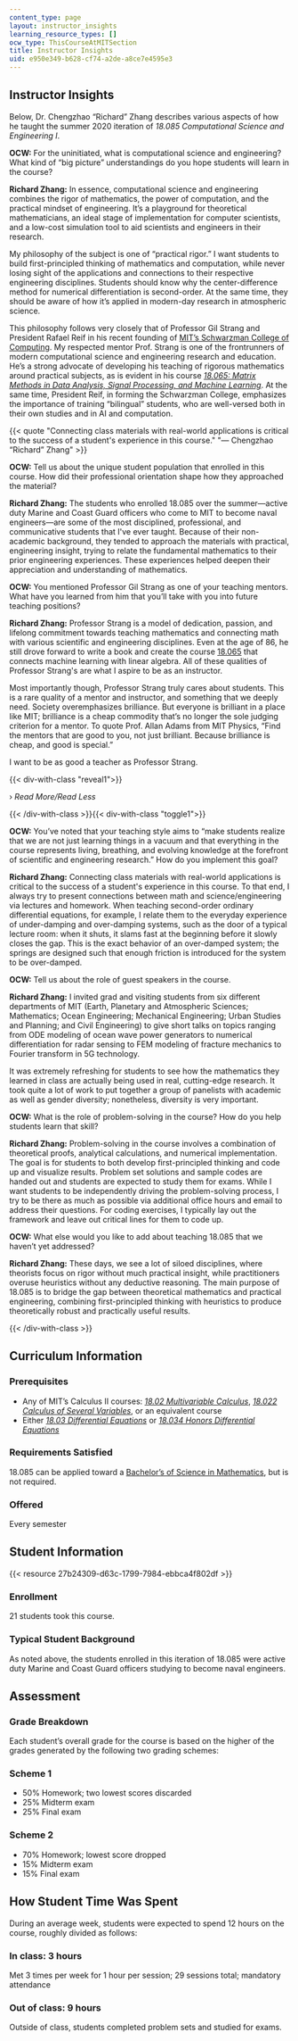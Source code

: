 ```yaml
---
content_type: page
layout: instructor_insights
learning_resource_types: []
ocw_type: ThisCourseAtMITSection
title: Instructor Insights
uid: e950e349-b628-cf74-a2de-a8ce7e4595e3
---
```


Instructor Insights
-------------------

Below, Dr. Chengzhao “Richard” Zhang describes various aspects of how he taught the summer 2020 iteration of _18.085 Computational Science and Engineering I_.

**OCW:** For the uninitiated, what is computational science and engineering? What kind of “big picture” understandings do you hope students will learn in the course?

**Richard Zhang:** In essence, computational science and engineering combines the rigor of mathematics, the power of computation, and the practical mindset of engineering. It’s a playground for theoretical mathematicians, an ideal stage of implementation for computer scientists, and a low-cost simulation tool to aid scientists and engineers in their research.

My philosophy of the subject is one of “practical rigor.” I want students to build first-principled thinking of mathematics and computation, while never losing sight of the applications and connections to their respective engineering disciplines. Students should know why the center-difference method for numerical differentiation is second-order. At the same time, they should be aware of how it’s applied in modern-day research in atmospheric science.

This philosophy follows very closely that of Professor Gil Strang and President Rafael Reif in his recent founding of [MIT’s Schwarzman College of Computing](https://computing.mit.edu/). My respected mentor Prof. Strang is one of the frontrunners of modern computational science and engineering research and education. He’s a strong advocate of developing his teaching of rigorous mathematics around practical subjects, as is evident in his course [_18.065: Matrix Methods in Data Analysis, Signal Processing, and Machine Learning_](/courses/18-065-matrix-methods-in-data-analysis-signal-processing-and-machine-learning-spring-2018/). At the same time, President Reif, in forming the Schwarzman College, emphasizes the importance of training “bilingual” students, who are well-versed both in their own studies and in AI and computation.

{{< quote "Connecting class materials with real-world applications is critical to the success of a student's experience in this course." "— Chengzhao “Richard” Zhang" >}}

**OCW:** Tell us about the unique student population that enrolled in this course. How did their professional orientation shape how they approached the material?

**Richard Zhang:** The students who enrolled 18.085 over the summer—active duty Marine and Coast Guard officers who come to MIT to become naval engineers—are some of the most disciplined, professional, and communicative students that I've ever taught. Because of their non-academic background, they tended to approach the materials with practical, engineering insight, trying to relate the fundamental mathematics to their prior engineering experiences. These experiences helped deepen their appreciation and understanding of mathematics.

**OCW:** You mentioned Professor Gil Strang as one of your teaching mentors. What have you learned from him that you’ll take with you into future teaching positions?

**Richard Zhang:** Professor Strang is a model of dedication, passion, and lifelong commitment towards teaching mathematics and connecting math with various scientific and engineering disciplines. Even at the age of 86, he still drove forward to write a book and create the course [18.065](/courses/18-065-matrix-methods-in-data-analysis-signal-processing-and-machine-learning-spring-2018/) that connects machine learning with linear algebra. All of these qualities of Professor Strang's are what I aspire to be as an instructor.

Most importantly though, Professor Strang truly cares about students. This is a rare quality of a mentor and instructor, and something that we deeply need. Society overemphasizes brilliance. But everyone is brilliant in a place like MIT; brilliance is a cheap commodity that’s no longer the sole judging criterion for a mentor. To quote Prof. Allan Adams from MIT Physics, “Find the mentors that are good to you, not just brilliant. Because brilliance is cheap, and good is special.”

I want to be as good a teacher as Professor Strang.

{{< div-with-class "reveal1">}}

› _Read More/Read Less_

{{< /div-with-class >}}{{< div-with-class "toggle1">}}

**OCW:** You’ve noted that your teaching style aims to “make students realize that we are not just learning things in a vacuum and that everything in the course represents living, breathing, and evolving knowledge at the forefront of scientific and engineering research.” How do you implement this goal?

**Richard Zhang:** Connecting class materials with real-world applications is critical to the success of a student's experience in this course. To that end, I always try to present connections between math and science/engineering via lectures and homework. When teaching second-order ordinary differential equations, for example, I relate them to the everyday experience of under-damping and over-damping systems, such as the door of a typical lecture room: when it shuts, it slams fast at the beginning before it slowly closes the gap. This is the exact behavior of an over-damped system; the springs are designed such that enough friction is introduced for the system to be over-damped.

**OCW:** Tell us about the role of guest speakers in the course.

**Richard Zhang:** I invited grad and visiting students from six different departments of MIT (Earth, Planetary and Atmospheric Sciences; Mathematics; Ocean Engineering; Mechanical Engineering; Urban Studies and Planning; and Civil Engineering) to give short talks on topics ranging from ODE modeling of ocean wave power generators to numerical differentiation for radar sensing to FEM modeling of fracture mechanics to Fourier transform in 5G technology.

It was extremely refreshing for students to see how the mathematics they learned in class are actually being used in real, cutting-edge research. It took quite a lot of work to put together a group of panelists with academic as well as gender diversity; nonetheless, diversity is very important.

**OCW:** What is the role of problem-solving in the course? How do you help students learn that skill?

**Richard Zhang:** Problem-solving in the course involves a combination of theoretical proofs, analytical calculations, and numerical implementation. The goal is for students to both develop first-principled thinking and code up and visualize results. Problem set solutions and sample codes are handed out and students are expected to study them for exams. While I want students to be independently driving the problem-solving process, I try to be there as much as possible via additional office hours and email to address their questions. For coding exercises, I typically lay out the framework and leave out critical lines for them to code up.

**OCW:** What else would you like to add about teaching 18.085 that we haven’t yet addressed?

**Richard Zhang:** These days, we see a lot of siloed disciplines, where theorists focus on rigor without much practical insight, while practitioners overuse heuristics without any deductive reasoning. The main purpose of 18.085 is to bridge the gap between theoretical mathematics and practical engineering, combining first-principled thinking with heuristics to produce theoretically robust and practically useful results.

{{< /div-with-class >}}

Curriculum Information
----------------------

### Prerequisites

*   Any of MIT’s Calculus II courses: [_18.02 Multivariable Calculus_](/courses/18-02sc-multivariable-calculus-fall-2010/), [_18.022 Calculus of Several Variables_](/courses/18-022-calculus-of-several-variables-fall-2010/), or an equivalent course
*   Either [_18.03 Differential Equations_](/courses/18-03-differential-equations-spring-2010/) or _[18.034 Honors Differential Equations](/courses/18-034-honors-differential-equations-spring-2009/)_

### Requirements Satisfied

18.085 can be applied toward a [Bachelor’s of Science in Mathematics](https://math.mit.edu/academics/undergrad/major/course18/general.php), but is not required.

### Offered

Every semester

Student Information
-------------------

{{< resource 27b24309-d63c-1799-7984-ebbca4f802df >}}

### Enrollment

21 students took this course.

### Typical Student Background

As noted above, the students enrolled in this iteration of 18.085 were active duty Marine and Coast Guard officers studying to become naval engineers.

Assessment
----------

### Grade Breakdown

Each student’s overall grade for the course is based on the higher of the grades generated by the following two grading schemes:

### Scheme 1

*   50% Homework; two lowest scores discarded
*   25% Midterm exam
*   25% Final exam

### Scheme 2

*   70% Homework; lowest score dropped
*   15% Midterm exam
*   15% Final exam

How Student Time Was Spent
--------------------------

During an average week, students were expected to spend 12 hours on the course, roughly divided as follows:

### In class: 3 hours

Met 3 times per week for 1 hour per session; 29 sessions total; mandatory attendance

### Out of class: 9 hours

Outside of class, students completed problem sets and studied for exams.